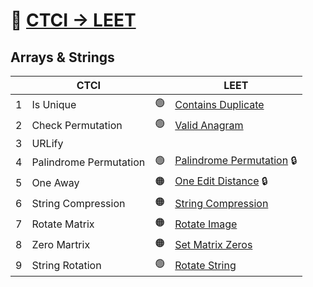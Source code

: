 📗 [CTCI -> LEET](https://leetcode.com/discuss/post/1152824/cracking-the-coding-interview-6th-editio-97nm/)
=================

Arrays & Strings
----------------

|    | CTCI                   |    | LEET 
|----|------------------------|----|-----
|  1 | Is Unique              | 🟢 | [Contains Duplicate](https://leetcode.com/problems/contains-duplicate/)
|  2 | Check Permutation      | 🟢 | [Valid Anagram](https://leetcode.com/problems/valid-anagram/)
|  3 | URLify                 | 
|  4 | Palindrome Permutation | 🟢 | [Palindrome Permutation](https://leetcode.com/problems/palindrome-permutation/) 🔒
|  5 | One Away               | 🟠 | [One Edit Distance](https://leetcode.com/problems/one-edit-distance/) 🔒
|  6 | String Compression     | 🟠 | [String Compression](https://leetcode.com/problems/string-compression/)
|  7 | Rotate Matrix          | 🟠 | [Rotate Image](https://leetcode.com/problems/rotate-image/)
|  8 | Zero Martrix           | 🟠 | [Set Matrix Zeros](https://leetcode.com/problems/set-matrix-zeroes/)
|  9 | String Rotation        | 🟢 | [Rotate String](https://leetcode.com/problems/rotate-string/)
